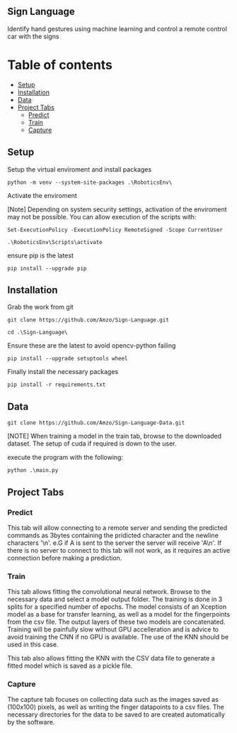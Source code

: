 ## Sign Language
Identify hand gestures using machine learning and control a remote control car with the signs

Table of contents
=================

<!--ts-->
   * [Setup](#Setup)
   * [Installation](#Installation)
   * [Data](#Data)
   * [Project Tabs](#tabs)
      * [Predict](#Predict)
      * [Train](#Train)
      * [Capture](#Capture)
<!--te-->

## Setup

Setup the virtual enviroment and install packages

```
python -m venv --system-site-packages .\RoboticsEnv\
```

Activate the enviroment

[Note] Depending on system security settings, activation of the enviroment may not be possible. You can allow execution of the scripts
with:
```
Set-ExecutionPolicy -ExecutionPolicy RemoteSigned -Scope CurrentUser
```


```
.\RoboticsEnv\Scripts\activate
```

ensure pip is the latest

```
pip install --upgrade pip
```

## Installation

Grab the work from git

```
git clone https://github.com/Amzo/Sign-Language.git
```

```
cd .\Sign-Language\
```

Ensure these are the latest to avoid opencv-python failing

```
pip install --upgrade setuptools wheel
```

Finally install the necessary packages

```
pip install -r requirements.txt
```

## Data

```
git clone https://github.com/Amzo/Sign-Language-Data.git
```

[NOTE] When training a model in the train tab, browse to the downloaded dataset. The setup of cuda if required is down to the user.

 execute the program with the following:
 
 ```
 python .\main.py
 ```
 
 
## Project Tabs
### Predict

This tab will allow connecting to a remote server and sending the predicted commands as 3bytes containing the pridicted character and the newline characters '\n'. e.G if A is sent to the server the server will receive 'A\n'. If there is no server to connect to this tab will not work, as it requires an active connection before making a prediction.

### Train

This tab allows fitting the convolutional neural network. Browse to the necessary data and select a model output folder. The training is done in 3 splits for a specified number of epochs. The model consists of an Xception model as a base for transfer learning, as well as a model for the fingerpoints from the csv file. The output layers of these two models are concatenated. Training will be painfully slow without GPU accelleration and is advice to avoid training the CNN if no GPU is available. The use of the KNN should be used in this case.

This tab also allows fitting the KNN with the CSV data file to generate a fitted model which is saved as a pickle file.

### Capture

The capture tab focuses on collecting data such as the images saved as (100x100) pixels, as well as writing the finger datapoints to a csv files. The necessary directories for the data to be saved to are created automatically by the software.
